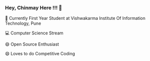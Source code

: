 ### Hey, Chinmay Here !!!  👋



🏫 Currently First Year Student at Vishwakarma Institute Of Information Technology, Pune

💻 Computer Science Stream

😄 Open Source Enthusiast

😄 Loves to do Competitive Coding


